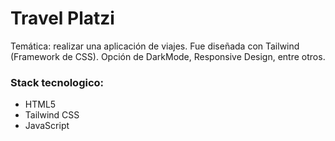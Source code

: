 # Travel Platzi 
Temática: realizar una aplicación de viajes.
Fue diseñada con Tailwind (Framework de CSS).
Opción de DarkMode, Responsive Design, entre otros. 

### Stack tecnologico:

- HTML5
- Tailwind CSS
- JavaScript


